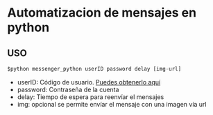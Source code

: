 # Automatizacion de mensajes en python
## USO
 ```python
 $python messenger_python userID password delay [img-url]
 ```
 - userID: Código de usuario. [Puedes obtenerlo aquí](http://findmyfbid.com/)
 - password: Contraseña de la cuenta
 - delay: Tiempo de espera para reenvíar el mensajes
 - img: opcional se permite envíar el mensaje con una imagen vía url
